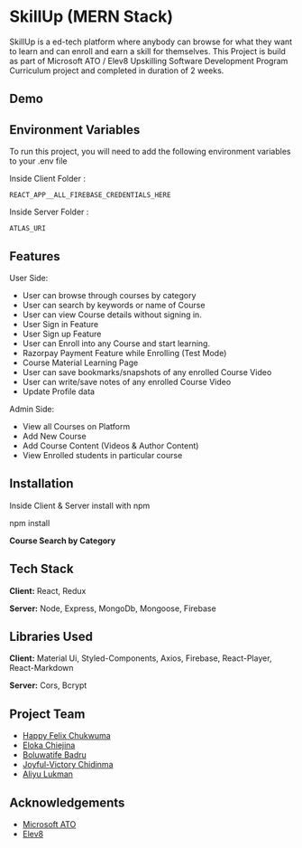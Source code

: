 # SkillUp (MERN Stack)

SkillUp is a ed-tech platform where anybody can browse for what they want to learn and can enroll and earn a skill for themselves. This Project is build as part of Microsoft ATO / Elev8 Upskilling Software Development Program Curriculum project and completed in duration of 2 weeks.

## Demo

## Environment Variables

To run this project, you will need to add the following environment variables to your .env file

Inside Client Folder :

`REACT_APP__ALL_FIREBASE_CREDENTIALS_HERE`

Inside Server Folder :

`ATLAS_URI`

## Features

User Side:

- User can browse through courses by category
- User can search by keywords or name of Course
- User can view Course details without signing in.
- User Sign in Feature
- User Sign up Feature
- User can Enroll into any Course and start learning.
- Razorpay Payment Feature while Enrolling (Test Mode)
- Course Material Learning Page
- User can save bookmarks/snapshots of any enrolled Course Video
- User can write/save notes of any enrolled Course Video
- Update Profile data

Admin Side:

- View all Courses on Platform
- Add New Course
- Add Course Content (Videos & Author Content)
- View Enrolled students in particular course

## Installation

Inside Client & Server install with npm

  npm install


**Course Search by Category**

## Tech Stack

**Client:** React, Redux

**Server:** Node, Express, MongoDb, Mongoose, Firebase

## Libraries Used

**Client:** Material Ui, Styled-Components, Axios, Firebase, React-Player, React-Markdown

**Server:** Cors, Bcrypt

## Project Team

- [Happy Felix Chukwuma](https://github.com/happychuks)
- [Eloka Chiejina](https://github.com/elokac)
- [Boluwatife Badru](https://github.com/Bbadru)
- [Joyful-Victory Chidinma](https://github.com/Joy-4321)
- [Aliyu Lukman](https://github.com/Aalukis1)

## Acknowledgements

- [Microsoft ATO](https://www.microsoft.com/)
- [Elev8](https://www.elev8me.com/)
